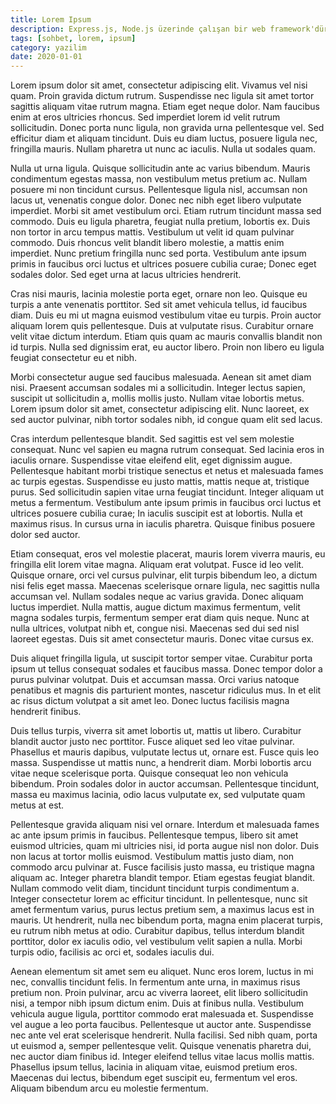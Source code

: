 ```yaml
---
title: Lorem Ipsum
description: Express.js, Node.js üzerinde çalışan bir web framework'dür.
tags: [sohbet, lorem, ipsum]
category: yazilim
date: 2020-01-01
---
```

Lorem ipsum dolor sit amet, consectetur adipiscing elit. Vivamus vel nisi quam. Proin gravida dictum rutrum. Suspendisse nec ligula sit amet tortor sagittis aliquam vitae rutrum magna. Etiam eget neque dolor. Nam faucibus enim at eros ultricies rhoncus. Sed imperdiet lorem id velit rutrum sollicitudin. Donec porta nunc ligula, non gravida urna pellentesque vel. Sed efficitur diam et aliquam tincidunt. Duis eu diam luctus, posuere ligula nec, fringilla mauris. Nullam pharetra ut nunc ac iaculis. Nulla ut sodales quam.

Nulla ut urna ligula. Quisque sollicitudin ante ac varius bibendum. Mauris condimentum egestas massa, non vestibulum metus pretium ac. Nullam posuere mi non tincidunt cursus. Pellentesque ligula nisl, accumsan non lacus ut, venenatis congue dolor. Donec nec nibh eget libero vulputate imperdiet. Morbi sit amet vestibulum orci. Etiam rutrum tincidunt massa sed commodo. Duis eu ligula pharetra, feugiat nulla pretium, lobortis ex. Duis non tortor in arcu tempus mattis. Vestibulum ut velit id quam pulvinar commodo. Duis rhoncus velit blandit libero molestie, a mattis enim imperdiet. Nunc pretium fringilla nunc sed porta. Vestibulum ante ipsum primis in faucibus orci luctus et ultrices posuere cubilia curae; Donec eget sodales dolor. Sed eget urna at lacus ultricies hendrerit.

Cras nisi mauris, lacinia molestie porta eget, ornare non leo. Quisque eu turpis a ante venenatis porttitor. Sed sit amet vehicula tellus, id faucibus diam. Duis eu mi ut magna euismod vestibulum vitae eu turpis. Proin auctor aliquam lorem quis pellentesque. Duis at vulputate risus. Curabitur ornare velit vitae dictum interdum. Etiam quis quam ac mauris convallis blandit non id turpis. Nulla sed dignissim erat, eu auctor libero. Proin non libero eu ligula feugiat consectetur eu et nibh.

Morbi consectetur augue sed faucibus malesuada. Aenean sit amet diam nisi. Praesent accumsan sodales mi a sollicitudin. Integer lectus sapien, suscipit ut sollicitudin a, mollis mollis justo. Nullam vitae lobortis metus. Lorem ipsum dolor sit amet, consectetur adipiscing elit. Nunc laoreet, ex sed auctor pulvinar, nibh tortor sodales nibh, id congue quam elit sed lacus.

Cras interdum pellentesque blandit. Sed sagittis est vel sem molestie consequat. Nunc vel sapien eu magna rutrum consequat. Sed lacinia eros in iaculis ornare. Suspendisse vitae eleifend elit, eget dignissim augue. Pellentesque habitant morbi tristique senectus et netus et malesuada fames ac turpis egestas. Suspendisse eu justo mattis, mattis neque at, tristique purus. Sed sollicitudin sapien vitae urna feugiat tincidunt. Integer aliquam ut metus a fermentum. Vestibulum ante ipsum primis in faucibus orci luctus et ultrices posuere cubilia curae; In iaculis suscipit est at lobortis. Nulla et maximus risus. In cursus urna in iaculis pharetra. Quisque finibus posuere dolor sed auctor.

Etiam consequat, eros vel molestie placerat, mauris lorem viverra mauris, eu fringilla elit lorem vitae magna. Aliquam erat volutpat. Fusce id leo velit. Quisque ornare, orci vel cursus pulvinar, elit turpis bibendum leo, a dictum nisi felis eget massa. Maecenas scelerisque ornare ligula, nec sagittis nulla accumsan vel. Nullam sodales neque ac varius gravida. Donec aliquam luctus imperdiet. Nulla mattis, augue dictum maximus fermentum, velit magna sodales turpis, fermentum semper erat diam quis neque. Nunc at nulla ultrices, volutpat nibh et, congue nisi. Maecenas sed dui sed nisl laoreet egestas. Duis sit amet consectetur mauris. Donec vitae cursus ex.

Duis aliquet fringilla ligula, ut suscipit tortor semper vitae. Curabitur porta ipsum ut tellus consequat sodales et faucibus massa. Donec tempor dolor a purus pulvinar volutpat. Duis et accumsan massa. Orci varius natoque penatibus et magnis dis parturient montes, nascetur ridiculus mus. In et elit ac risus dictum volutpat a sit amet leo. Donec luctus facilisis magna hendrerit finibus.

Duis tellus turpis, viverra sit amet lobortis ut, mattis ut libero. Curabitur blandit auctor justo nec porttitor. Fusce aliquet sed leo vitae pulvinar. Phasellus et mauris dapibus, vulputate lectus ut, ornare est. Fusce quis leo massa. Suspendisse ut mattis nunc, a hendrerit diam. Morbi lobortis arcu vitae neque scelerisque porta. Quisque consequat leo non vehicula bibendum. Proin sodales dolor in auctor accumsan. Pellentesque tincidunt, massa eu maximus lacinia, odio lacus vulputate ex, sed vulputate quam metus at est.

Pellentesque gravida aliquam nisi vel ornare. Interdum et malesuada fames ac ante ipsum primis in faucibus. Pellentesque tempus, libero sit amet euismod ultricies, quam mi ultricies nisi, id porta augue nisl non dolor. Duis non lacus at tortor mollis euismod. Vestibulum mattis justo diam, non commodo arcu pulvinar at. Fusce facilisis justo massa, eu tristique magna aliquam ac. Integer pharetra blandit tempor. Etiam egestas feugiat blandit. Nullam commodo velit diam, tincidunt tincidunt turpis condimentum a. Integer consectetur lorem ac efficitur tincidunt. In pellentesque, nunc sit amet fermentum varius, purus lectus pretium sem, a maximus lacus est in mauris. Ut hendrerit, nulla nec bibendum porta, magna enim placerat turpis, eu rutrum nibh metus at odio. Curabitur dapibus, tellus interdum blandit porttitor, dolor ex iaculis odio, vel vestibulum velit sapien a nulla. Morbi turpis odio, facilisis ac orci et, sodales iaculis dui.

Aenean elementum sit amet sem eu aliquet. Nunc eros lorem, luctus in mi nec, convallis tincidunt felis. In fermentum ante urna, in maximus risus pretium non. Proin pulvinar, arcu ac viverra laoreet, elit libero sollicitudin nisi, a tempor nibh ipsum dictum enim. Duis at finibus nulla. Vestibulum vehicula augue ligula, porttitor commodo erat malesuada et. Suspendisse vel augue a leo porta faucibus. Pellentesque ut auctor ante. Suspendisse nec ante vel erat scelerisque hendrerit. Nulla facilisi. Sed nibh quam, porta ut euismod a, semper pellentesque velit. Quisque venenatis pharetra dui, nec auctor diam finibus id. Integer eleifend tellus vitae lacus mollis mattis. Phasellus ipsum tellus, lacinia in aliquam vitae, euismod pretium eros. Maecenas dui lectus, bibendum eget suscipit eu, fermentum vel eros. Aliquam bibendum arcu eu molestie fermentum.
